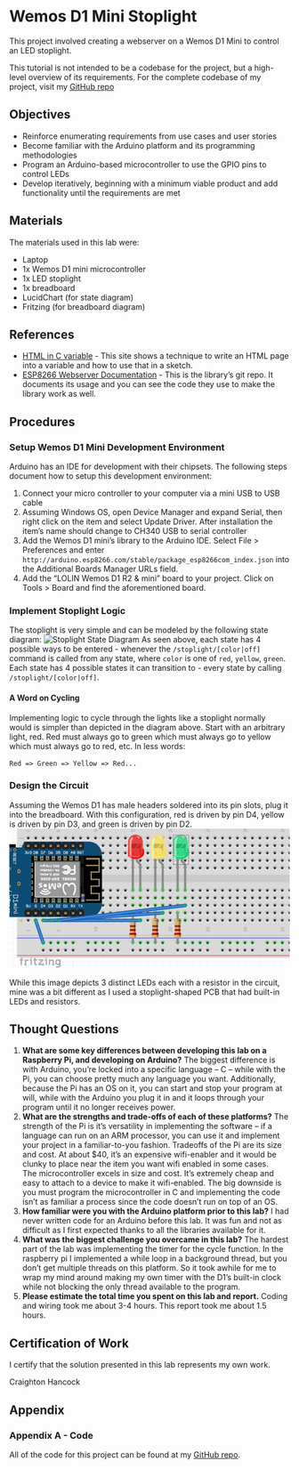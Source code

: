 # Wemos D1 Mini Stoplight
This project involved creating a webserver on a Wemos D1 Mini to control an LED stoplight.

This tutorial is not intended to be a codebase for the project, but a high-level overview of its requirements.  For the complete codebase of my project, visit my [GitHub repo](https://github.com/CraightonH/wemos-stoplight)

## Objectives
* Reinforce enumerating requirements from use cases and user stories 
* Become familiar with the Arduino platform and its programming methodologies
* Program an Arduino-based microcontroller to use the GPIO pins to control LEDs
* Develop iteratively, beginning with a minimum viable product and add functionality until the requirements are met

## Materials
The materials used in this lab were:
* Laptop
* 1x Wemos D1 mini microcontroller
* 1x LED stoplight
* 1x breadboard
* LucidChart (for state diagram)
* Fritzing (for breadboard diagram)

## References
* [HTML in C variable](https://circuits4you.com/2016/12/16/esp8266-web-server-html/) - This site shows a technique to write an HTML page into a variable and how to use that in a sketch.
* [ESP8266 Webserver Documentation](https://github.com/esp8266/Arduino/tree/master/libraries/ESP8266WebServer) - This is the library’s git repo.  It documents its usage and you can see the code they use to make the library work as well. 

## Procedures
### Setup Wemos D1 Mini Development Environment
Arduino has an IDE for development with their chipsets.  The following steps document how to setup this development environment:
1. Connect your micro controller to your computer via a mini USB to USB cable
2. Assuming Windows OS, open Device Manager and expand Serial, then right click on the item and select Update Driver.  After installation the item’s name should change to CH340 USB to serial controller
3. Add the Wemos D1 mini’s library to the Arduino IDE.  Select File > Preferences and enter `http://arduino.esp8266.com/stable/package_esp8266com_index.json` into the Additional Boards Manager URLs field.
4. Add the “LOLIN Wemos D1 R2 & mini” board to your project.  Click on Tools > Board and find the aforementioned board.

### Implement Stoplight Logic
The stoplight is very simple and can be modeled by the following state diagram:
![Stoplight State Diagram](https://www.lucidchart.com/publicSegments/view/034941ad-58dc-4ddf-9982-6051a4b32b6f/image.png)
As seen above, each state has 4 possible ways to be entered - whenever the `/stoplight/[color|off]` command is called from any state, where `color` is one of `red`, `yellow`, `green`.  Each state has 4 possible states it can transition to - every state by calling `/stoplight/[color|off]`. 

#### A Word on Cycling
Implementing logic to cycle through the lights like a stoplight normally would is simpler than depicted in the diagram above.  Start with an arbitrary light, red.  Red must always go to green which must always go to yellow which must always go to red, etc.  In less words:
```
Red => Green => Yellow => Red...
```

### Design the Circuit
Assuming the Wemos D1 has male headers soldered into its pin slots, plug it into the breadboard.  With this configuration, red is driven by pin D4, yellow is driven by pin D3, and green is driven by pin D2.
![Breadboard Wiring](https://github.com/CraightonH/school-blog/blob/master/wemos-diagram.png?raw=true)

While this image depicts 3 distinct LEDs each with a resistor in the circuit, mine was a bit different as I used a stoplight-shaped PCB that had built-in LEDs and resistors.

## Thought Questions
1.	**What are some key differences between developing this lab on a Raspberry Pi, and developing on Arduino?**
The biggest difference is with Arduino, you’re locked into a specific language – C – while with the Pi, you can choose pretty much any language you want.  Additionally, because the Pi has an OS on it, you can start and stop your program at will, while with the Arduino you plug it in and it loops through your program until it no longer receives power.  
2.	**What are the strengths and trade-offs of each of these platforms?** 
The strength of the Pi is it’s versatility in implementing the software – if a language can run on an ARM processor, you can use it and implement your project in a familiar-to-you fashion.  Tradeoffs of the Pi are its size and cost.  At about $40, it’s an expensive wifi-enabler and it would be clunky to place near the item you want wifi enabled in some cases.  
The microcontroller excels in size and cost.  It’s extremely cheap and easy to attach to a device to make it wifi-enabled.  The big downside is you must program the microcontroller in C and implementing the code isn’t as familiar a process since the code doesn’t run on top of an OS.
3.	**How familiar were you with the Arduino platform prior to this lab?** 
I had never written code for an Arduino before this lab.  It was fun and not as difficult as I first expected thanks to all the libraries available for it.
4.	**What was the biggest challenge you overcame in this lab?**
The hardest part of the lab was implementing the timer for the cycle function.  In the raspberry pi I implemented a while loop in a background thread, but you don’t get multiple threads on this platform.  So it took awhile for me to wrap my mind around making my own timer with the D1’s built-in clock while not blocking the only thread available to the program.
5.	**Please estimate the total time you spent on this lab and report.**
Coding and wiring took me about 3-4 hours. This report took me about 1.5 hours.

## Certification of Work
I certify that the solution presented in this lab represents my own work.

Craighton Hancock

## Appendix
### Appendix A - Code
All of the code for this project can be found at my [GitHub repo](https://github.com/CraightonH/wemos-stoplight).